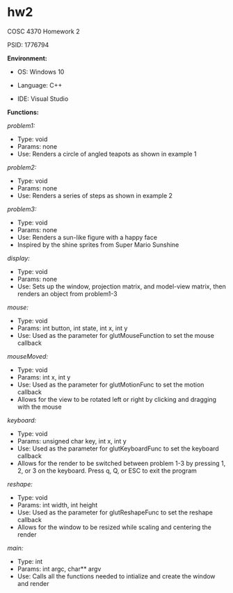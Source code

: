 # hw2
COSC 4370 Homework 2

PSID: 1776794

**Environment:**
* OS: Windows 10

* Language: C++

* IDE: Visual Studio


**Functions:**

*problem1:*
* Type: void
* Params: none
* Use: Renders a circle of angled teapots as shown in example 1


*problem2:*
* Type: void
* Params: none
* Use: Renders a series of steps as shown in example 2


*problem3:*
* Type: void
* Params: none
* Use: Renders a sun-like figure with a happy face
 * Inspired by the shine sprites from Super Mario Sunshine


*display:*
* Type: void
* Params: none
* Use: Sets up the window, projection matrix, and model-view matrix, then renders an object from problem1-3


*mouse:*
* Type: void
* Params: int button, int state, int x, int y
* Use: Used as the parameter for glutMouseFunction to set the mouse callback


*mouseMoved:*
* Type: void
* Params: int x, int y
* Use: Used as the parameter for glutMotionFunc to set the motion callback
 * Allows for the view to be rotated left or right by clicking and dragging with the mouse


*keyboard:*
* Type: void
* Params: unsigned char key, int x, int y
* Use: Used as the parameter for glutKeyboardFunc to set the keyboard callback
 * Allows for the render to be switched between problem 1-3 by pressing 1, 2, or 3 on the keyboard. Press q, Q, or ESC to exit the program


*reshape:*
* Type: void
* Params: int width, int height
* Use: Used as the parameter for glutReshapeFunc to set the reshape callback
 * Allows for the window to be resized while scaling and centering the render


*main:*
* Type: int
* Params: int argc, char** argv
 * Use: Calls all the functions needed to intialize and create the window and render
